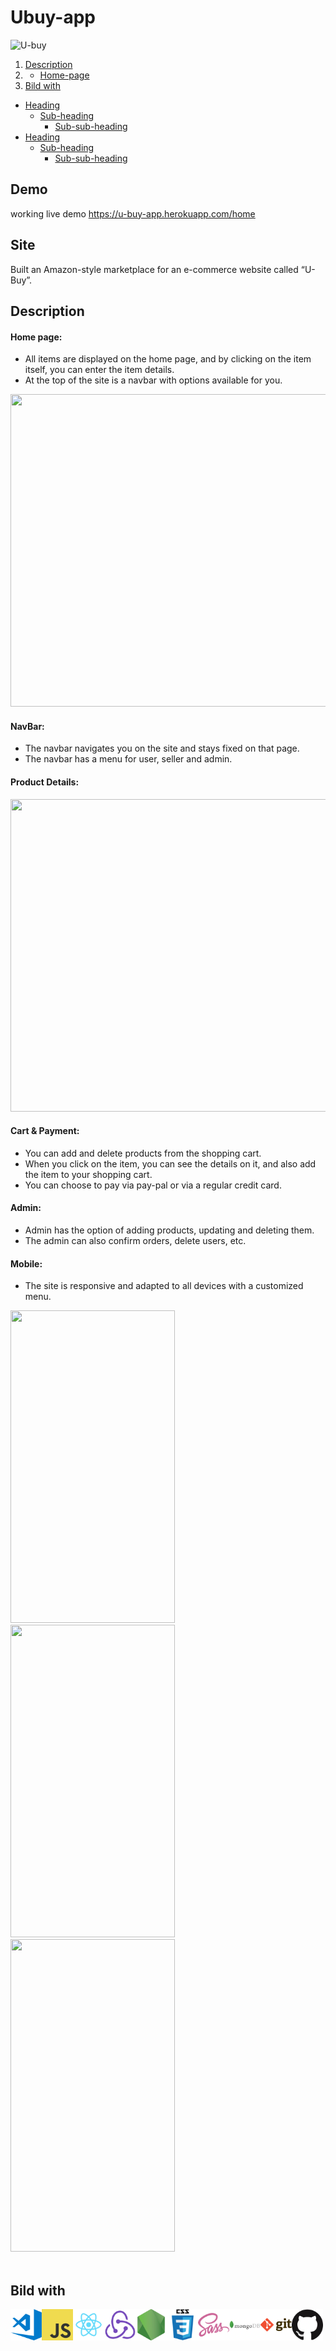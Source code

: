 # Ubuy-app

![U-buy](https://user-images.githubusercontent.com/71778859/107683144-e1e3af00-6ca9-11eb-8530-dcbd59e2a9a1.jpg)

1. [Description](#Description)
2. * [Home-page](#Home-page)
3. [Bild with](#Bild-with)
 
    
- [Heading](#heading-1)
  * [Sub-heading](#sub-heading-1)
    + [Sub-sub-heading](#sub-sub-heading-1)
- [Heading](#heading-2)
  * [Sub-heading](#sub-heading-2)
    + [Sub-sub-heading](#sub-sub-heading-2)

## Demo
 working live demo https://u-buy-app.herokuapp.com/home

## Site
Built an Amazon-style marketplace for an e-commerce website called “U-Buy”. 

## Description
#### Home page: 
* All items are displayed on the home page, and by clicking on the item itself, you can enter the item details.
* At the top of the site is a navbar with options available for you.
 <img style="text-align: center;"  height="500px"  width="800px" src="https://user-images.githubusercontent.com/71778859/124141282-f6c2b280-da91-11eb-9110-7c99e1d279fa.JPG" />

#### NavBar:
* The navbar navigates you on the site and stays fixed on that page.
* The navbar has a menu for user, seller and admin.

<!--  <img text-align="center" width="250px" height="130px" src="https://user-images.githubusercontent.com/71778859/111371927-b1c16e80-86a2-11eb-8587-36d7158633ef.png" /> <img style="text-align: center;"  width="250px" height="130px" src="https://user-images.githubusercontent.com/71778859/111372495-60fe4580-86a3-11eb-953b-09122f5d3042.png" /> <img style="text-align: center;"  width="250px" height="130px" src="https://user-images.githubusercontent.com/71778859/111371725-7888fe80-86a2-11eb-91ce-304fffc6a865.png" /> -->


 

#### Product Details:

<img text-align="center" height="500px"  width="650px" src="https://user-images.githubusercontent.com/71778859/124142209-b4e63c00-da92-11eb-8382-e9a92a733fe6.JPG" />

#### 


#### Cart & Payment:
* You can add and delete products from the shopping cart.
* When you click on the item, you can see the details on it, and also add the item to your shopping cart.
* You can choose to pay via pay-pal or via a regular credit card.

<!-- <img text-align="center" width="400px" src="https://user-images.githubusercontent.com/71778859/111374217-83915e00-86a5-11eb-91b0-8327eab737b0.JPG" /> <img text-align="center" width="400px" src="https://user-images.githubusercontent.com/71778859/111374486-d8cd6f80-86a5-11eb-9170-3025573364ae.JPG" /> -->


#### Admin:
* Admin has the option of adding products, updating and deleting them.
* The admin can also confirm orders, delete users, etc.
<!-- <img text-align="center" height="500px"  width="800px" src="https://user-images.githubusercontent.com/71778859/111382127-3fa35680-86af-11eb-9894-d44cadca0337.JPG" /> -->


#### Mobile:
* The site is responsive and adapted to all devices with a customized menu.

<img text-align="center" height="500px" width="263px" src="https://user-images.githubusercontent.com/71778859/124147266-35a73700-da97-11eb-9b43-c5589f3ccbc5.JPG" />&nbsp;<img text-align="center" height="500px" width="263px" src="https://user-images.githubusercontent.com/71778859/124147360-4c4d8e00-da97-11eb-924f-eb8640cc1530.JPG" />&nbsp;
<img text-align="center" height="500px" width="263px" src="https://user-images.githubusercontent.com/71778859/124147462-61c2b800-da97-11eb-82dc-3d58b474b96e.png" />
</br>
</br>

## Bild with
<img align="left" alt="Visual Studio Code" width="50px" src="https://raw.githubusercontent.com/github/explore/80688e429a7d4ef2fca1e82350fe8e3517d3494d/topics/visual-studio-code/visual-studio-code.png" />
<img align="left" alt="javascript" width="50px" src="https://raw.githubusercontent.com/github/explore/80688e429a7d4ef2fca1e82350fe8e3517d3494d/topics/javascript/javascript.png" />
<img align="left" alt="React" width="50px" src="https://raw.githubusercontent.com/github/explore/80688e429a7d4ef2fca1e82350fe8e3517d3494d/topics/react/react.png" />
<img align="left" alt="Redux" width="50px" src="https://raw.githubusercontent.com/github/explore/80688e429a7d4ef2fca1e82350fe8e3517d3494d/topics/redux/redux.png" />
<img align="left" alt="Node.js" width="50px" src="https://raw.githubusercontent.com/github/explore/80688e429a7d4ef2fca1e82350fe8e3517d3494d/topics/nodejs/nodejs.png" />
<img align="left" alt="CSS3" width="50px" src="https://raw.githubusercontent.com/github/explore/80688e429a7d4ef2fca1e82350fe8e3517d3494d/topics/css/css.png" />
<img align="left" alt="Sass" width="50px" src="https://raw.githubusercontent.com/github/explore/80688e429a7d4ef2fca1e82350fe8e3517d3494d/topics/sass/sass.png" />
<img align="left" alt="MongoDB" width="50px" src="https://raw.githubusercontent.com/github/explore/80688e429a7d4ef2fca1e82350fe8e3517d3494d/topics/mongodb/mongodb.png" />
<img align="left" alt="Git" width="50px" src="https://raw.githubusercontent.com/github/explore/80688e429a7d4ef2fca1e82350fe8e3517d3494d/topics/git/git.png" />
<img align="left" alt="GitHub" width="50px" src="https://raw.githubusercontent.com/github/explore/78df643247d429f6cc873026c0622819ad797942/topics/github/github.png" />

